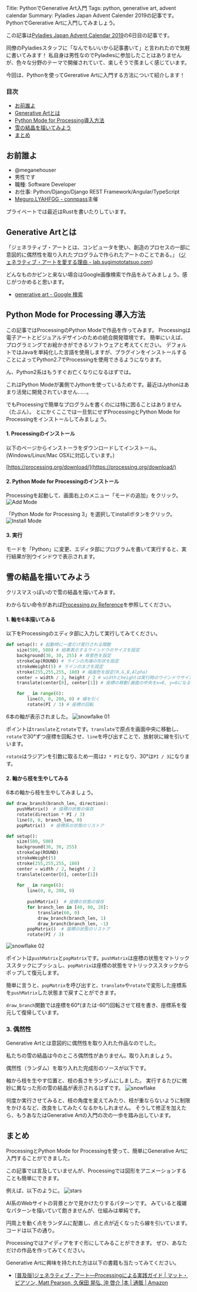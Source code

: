 Title: PythonでGenerative Art入門
Tags: python, generative art, advent calendar
Summary: Pyladies Japan Advent Calender 2019の記事です。PythonでGererative Artに入門してみましょう。

この記事は[Pyladies Japan Advent Calendar 2019](https://adventar.org/calendars/4730)の6日目の記事です。

同僚のPyladiesスタッフに「なんでもいいから記事書いて」と言われたので気軽に書いてみます！
私自身は男性なのでPyladiesに参加したことはありませんが、色々な分野のテーマで開催されていて、楽しそうで羨ましく感じています。

今回は、Pythonを使ってGererative Artに入門する方法について紹介します！

### 目次

- [お前誰よ](#whoareyou)
- [Generative Artとは](#intro)
- [Python Mode for Processing導入方法](#install)
- [雪の結晶を描いてみよう](#snowflake)
- [まとめ](#conclusion)


<h2 id='whoareyou'>お前誰よ</h2>

- @meganehouser
- 男性です
- 職種: Software Developer
- お仕事: Python/Django/Django REST Framework/Angular/TypeScript
- [Meguro.LYAHFGG - connpass](https://megurolyahfgg.connpass.com/)主催

プライベートでは最近はRustを書いたりしています。

<h2 id='intro'>Generative Artとは</h2>

「ジェネラティブ・アートとは、コンピュータを使い、創造のプロセスの一部に意図的に偶然性を取り入れたプログラムで作られたアートのことである。」 ([ジェネラティブ・アートを愛する理由 - lab.sugimototatsuo.com](https://lab.sugimototatsuo.com/2018/09/why-love-generative-art/))

どんなものかピンと来ない場合はGoogle画像検索で作品をみてみましょう。感じがつかめると思います。

- [generative art - Google 検索](https://www.google.com/search?q=generative+art&tbm=isch)


<h2 id='install'>Python Mode for Processing 導入方法</h2>

この記事ではProcessingのPython Modeで作品を作ってみます。
Processingは電子アートとビジュアルデザインのための統合開発環境です。
簡単にいえば、プログラミングでお絵かきができるソフトウェアと考えてください。
デフォルトではJavaを単純化した言語を使用しますが、プラグインをインストールすることによってPython2.7でProcessingを使用できるようになります。

ん、Python2系はもうすぐお亡くなりになるはずでは。

これはPython Modeが裏側でJythonを使っているためです。最近はJythonはあまり活発に開発されていません……。

でもProcessingで簡単なプログラムを書くのには特に困ることはありません（たぶん）。
とにかくここでは一旦気にせずProcessingとPython Mode for Processingをインストールしてみましょう。

#### 1. Processingのインストール

以下のページからインストーラをダウンロードしてインストール。
(Windows/Linux/Mac OSXに対応しています。)

[https://processing.org/download/](https://processing.org/download/)

#### 2. Python Mode for Processingのインストール
Processingを起動して、画面右上のメニュー「モードの追加」をクリック。
![Add Mode](../images/20191206processing01.png)

「Python Mode for Processing 3」を選択してinstallボタンをクリック。
![Install Mode](../images/20191206processing02.png)

#### 3. 実行
モードを「Python」に変更、エディタ部にプログラムを書いて実行すると、実行結果が別ウインドウで表示されます。


<h2 id='snowflake'>雪の結晶を描いてみよう</h2>

クリスマスっぽいので雪の結晶を描いてみます。

わからない命令があれば[Processing.py Reference](https://py.processing.org/reference/)を参照してください。

#### 1. 軸を6本描いてみる
以下をProcessingのエディタ部に入力して実行してみてください。
```python
def setup(): # 起動時に一度だけ実行される関数
    size(500, 500) # 結果表示するウインドウのサイズを設定
    background(30, 30, 255) # 背景色を設定
    strokeCap(ROUND) # ラインの先端の形状を設定
    strokeWeight(5) # ラインの太さを設定
    stroke(255,255,255, 180) # 描画色を設定(R,G,B,Alpha)
    center = width / 2, height / 2 # widthとheightは実行時のウインドウサイズを保持
    translate(center[0], center[1]) # 座標の移動(画面の中央をx=0, y=0になるように変形)

    for _ in range(6):
        line(0, 0, 200, 0) # 線を引く
        rotate(PI / 3) # 座標の回転
```

6本の軸が表示されました。
![snowfalke 01](../images/20191206snowflake01.png)

ポイントは`translate`と`rotate`です。`translate`で原点を画面中央に移動し、`rotate`で30°ずつ座標を回転させ、`line`を呼び出すことで、放射状に線を引いています。

`rotate`はラジアンを引数に取るため一周は`2 * PI`となり、30°は`PI / 3`になります。

#### 2. 軸から枝を生やしてみる
6本の軸から枝を生やしてみましょう。

```python
def draw_branch(branch_len, direction):
    pushMatrix()  # 座標の状態の保存
    rotate(direction * PI / 3)
    line(0, 0, branch_len, 0) 
    popMatrix()  # 座標系の状態のリストア

def setup():
    size(500, 500)
    background(30, 30, 255)
    strokeCap(ROUND)
    strokeWeight(5)
    stroke(255,255,255, 180)
    center = width / 2, height / 2
    translate(center[0], center[1])
    
    for _ in range(6):
    	line(0, 0, 200, 0)
    
    	pushMatrix()  # 座標の状態の保存
        for branch_len in [40, 80, 20]:
            translate(60, 0)
            draw_branch(branch_len, 1)
            draw_branch(branch_len, -1)
        popMatrix()  # 座標の状態のリストア
        rotate(PI / 3)
```

![snowflake 02](../images/20191206snowflake02.png)

ポイントは`pushMatrix`と`popMatrix`です。`pushMatrix`は座標の状態をマトリックススタックにプッシュし、`popMatrix`は座標の状態をマトリックススタックからポップして復元します。

簡単に言うと、`popMatrix`を呼び出すと、`translate`や`rotate`で変形した座標系を`pushMatrix`した状態まで戻すことができます。

`draw_branch`関数では座標を60°(または-60°)回転させて枝を書き、座標系を復元して復帰しています。

### 3. 偶然性

Generative Artとは意図的に偶然性を取り入れた作品なのでした。

私たちの雪の結晶は今のところ偶然性がありません。取り入れましょう。

偶然性（ランダム）を取り入れた完成形のソースが以下です。
<script src="https://gist.github.com/meganehouser/fbc7a7ba42b91fe1416cbb82a46fd36c.js"></script>

軸から枝を生やす位置と、枝の長さをランダムにしました。
実行するたびに微妙に異なった形の雪の結晶が表示されるはずです。
![snowflake](../images/20191206snowflake.png)

何度か実行させてみると、枝の角度を変えてみたり、枝が重ならないように制限をかけるなど、改良をしてみたくなるかもしれません。
そうして修正を加えたら、もうあなたはGenerative Artの入門の次の一歩を踏み出しています。


<h2 id='conclusion'>まとめ</h2>

ProcessingとPython Mode for Processingを使って、簡単にGenerative Artに入門することができました。

この記事では言及していませんが、Processingでは図形をアニメーションすることも簡単にできます。

例えば、以下のように。
![stars](../images/20191206stars.gif)

AI系のWebサイトの背景とかで見かけたりするパターンです。
みていると複雑なパターンを描いていて飽きませんが、仕組みは単純です。

円周上を動く点をランダムに配置し、点と点が近くなったら線を引いています。
コードは以下の通り。
<script src="https://gist.github.com/meganehouser/7b0dd1a42aae32830d6bd47544d37086.js"></script>

Processingではアイディアをすぐ形にしてみることができます。
ぜひ、あなただけの作品を作ってみてください。

Generative Artに興味を持たれた方は以下の書籍も当たってみてください。

- [[普及版]ジェネラティブ・アート―Processingによる実践ガイド | マット・ピアソン, Matt Pearson, 久保田 晃弘, 沖 啓介 |本 | 通販 | Amazon](https://www.amazon.co.jp/dp/4861009634/)


